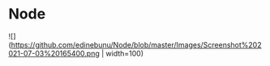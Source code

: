 # Node

![](https://github.com/edinebunu/Node/blob/master/Images/Screenshot%202021-07-03%20165400.png | width=100)

